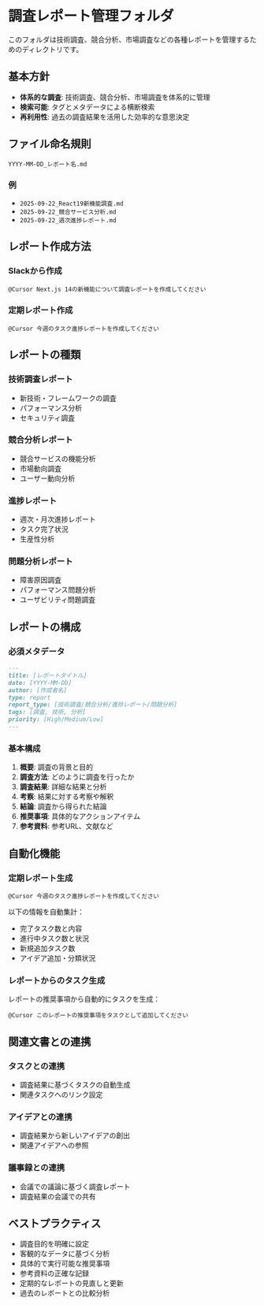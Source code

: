 # 調査レポート管理フォルダ

このフォルダは技術調査、競合分析、市場調査などの各種レポートを管理するためのディレクトリです。

## 基本方針

- **体系的な調査**: 技術調査、競合分析、市場調査を体系的に管理
- **検索可能**: タグとメタデータによる横断検索
- **再利用性**: 過去の調査結果を活用した効率的な意思決定

## ファイル命名規則

```
YYYY-MM-DD_レポート名.md
```

### 例
- `2025-09-22_React19新機能調査.md`
- `2025-09-22_競合サービス分析.md`
- `2025-09-22_週次進捗レポート.md`

## レポート作成方法

### Slackから作成
```
@Cursor Next.js 14の新機能について調査レポートを作成してください
```

### 定期レポート作成
```
@Cursor 今週のタスク進捗レポートを作成してください
```

## レポートの種類

### 技術調査レポート
- 新技術・フレームワークの調査
- パフォーマンス分析
- セキュリティ調査

### 競合分析レポート
- 競合サービスの機能分析
- 市場動向調査
- ユーザー動向分析

### 進捗レポート
- 週次・月次進捗レポート
- タスク完了状況
- 生産性分析

### 問題分析レポート
- 障害原因調査
- パフォーマンス問題分析
- ユーザビリティ問題調査

## レポートの構成

### 必須メタデータ
```markdown
---
title: [レポートタイトル]
date: [YYYY-MM-DD]
author: [作成者名]
type: report
report_type: [技術調査/競合分析/進捗レポート/問題分析]
tags: [調査, 技術, 分析]
priority: [High/Medium/Low]
---
```

### 基本構成
1. **概要**: 調査の背景と目的
2. **調査方法**: どのように調査を行ったか
3. **調査結果**: 詳細な結果と分析
4. **考察**: 結果に対する考察や解釈
5. **結論**: 調査から得られた結論
6. **推奨事項**: 具体的なアクションアイテム
7. **参考資料**: 参考URL、文献など

## 自動化機能

### 定期レポート生成
```
@Cursor 今週のタスク進捗レポートを作成してください
```

以下の情報を自動集計：
- 完了タスク数と内容
- 進行中タスク数と状況
- 新規追加タスク数
- アイデア追加・分類状況

### レポートからのタスク生成
レポートの推奨事項から自動的にタスクを生成：

```
@Cursor このレポートの推奨事項をタスクとして追加してください
```

## 関連文書との連携

### タスクとの連携
- 調査結果に基づくタスクの自動生成
- 関連タスクへのリンク設定

### アイデアとの連携
- 調査結果から新しいアイデアの創出
- 関連アイデアへの参照

### 議事録との連携
- 会議での議論に基づく調査レポート
- 調査結果の会議での共有

## ベストプラクティス

- 調査目的を明確に設定
- 客観的なデータに基づく分析
- 具体的で実行可能な推奨事項
- 参考資料の正確な記録
- 定期的なレポートの見直しと更新
- 過去のレポートとの比較分析